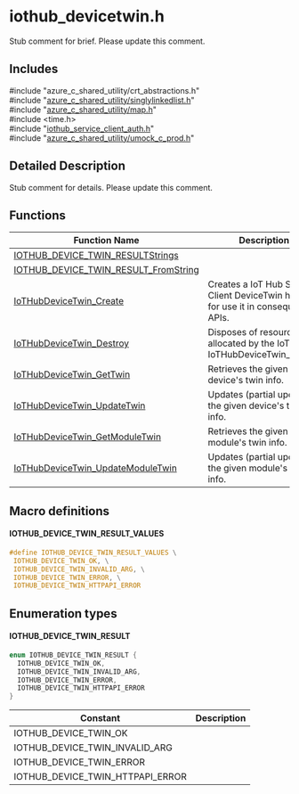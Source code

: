 # iothub_devicetwin.h 

Stub comment for brief. Please update this comment.

## Includes

\#include "azure_c_shared_utility/crt_abstractions.h"  
\#include "[azure_c_shared_utility/singlylinkedlist.h](iot-c-ref-singlylinkedlist-h.md)"  
\#include "[azure_c_shared_utility/map.h](iot-c-ref-map-h.md)"  
\#include <time.h>  
\#include "[iothub_service_client_auth.h](iot-c-ref-iothub-service-client-auth-h.md)"  
\#include "[azure_c_shared_utility/umock_c_prod.h](iot-c-ref-umock-c-prod-h.md)"  

## Detailed Description

Stub comment for details. Please update this comment.

## Functions

Function Name                  | Description                                
--------------------------------|---------------------------------------------
[IOTHUB_DEVICE_TWIN_RESULTStrings](./iot-c-ref-iothub-devicetwin-h/iothub-device-twin-resultstrings.md)            | 
[IOTHUB_DEVICE_TWIN_RESULT_FromString](./iot-c-ref-iothub-devicetwin-h/iothub-device-twin-result-fromstring.md)            | 
[IoTHubDeviceTwin_Create](./iot-c-ref-iothub-devicetwin-h/iothubdevicetwin-create.md)            | Creates a IoT Hub Service Client DeviceTwin handle for use it in consequent APIs.
[IoTHubDeviceTwin_Destroy](./iot-c-ref-iothub-devicetwin-h/iothubdevicetwin-destroy.md)            | Disposes of resources allocated by the IoT Hub IoTHubDeviceTwin_Create.
[IoTHubDeviceTwin_GetTwin](./iot-c-ref-iothub-devicetwin-h/iothubdevicetwin-gettwin.md)            | Retrieves the given device's twin info.
[IoTHubDeviceTwin_UpdateTwin](./iot-c-ref-iothub-devicetwin-h/iothubdevicetwin-updatetwin.md)            | Updates (partial update) the given device's twin info.
[IoTHubDeviceTwin_GetModuleTwin](./iot-c-ref-iothub-devicetwin-h/iothubdevicetwin-getmoduletwin.md)            | Retrieves the given module's twin info.
[IoTHubDeviceTwin_UpdateModuleTwin](./iot-c-ref-iothub-devicetwin-h/iothubdevicetwin-updatemoduletwin.md)            | Updates (partial update) the given module's twin info.

## Macro definitions

#### IOTHUB_DEVICE_TWIN_RESULT_VALUES

```C
#define IOTHUB_DEVICE_TWIN_RESULT_VALUES \
 IOTHUB_DEVICE_TWIN_OK, \
 IOTHUB_DEVICE_TWIN_INVALID_ARG, \
 IOTHUB_DEVICE_TWIN_ERROR, \
 IOTHUB_DEVICE_TWIN_HTTPAPI_ERROR 

```

## Enumeration types

#### IOTHUB_DEVICE_TWIN_RESULT

```C
enum IOTHUB_DEVICE_TWIN_RESULT {
  IOTHUB_DEVICE_TWIN_OK,
  IOTHUB_DEVICE_TWIN_INVALID_ARG,
  IOTHUB_DEVICE_TWIN_ERROR,
  IOTHUB_DEVICE_TWIN_HTTPAPI_ERROR
}

```
Constant                    | Description                                
----------------------------|----------------
 IOTHUB_DEVICE_TWIN_OK            | 
 IOTHUB_DEVICE_TWIN_INVALID_ARG            | 
 IOTHUB_DEVICE_TWIN_ERROR            | 
 IOTHUB_DEVICE_TWIN_HTTPAPI_ERROR            | 

